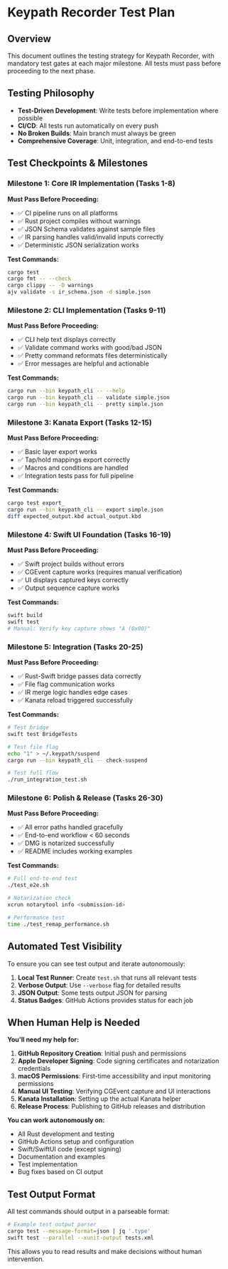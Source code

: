 # Keypath Recorder Test Plan

## Overview
This document outlines the testing strategy for Keypath Recorder, with mandatory test gates at each major milestone. All tests must pass before proceeding to the next phase.

## Testing Philosophy
- **Test-Driven Development**: Write tests before implementation where possible
- **CI/CD**: All tests run automatically on every push
- **No Broken Builds**: Main branch must always be green
- **Comprehensive Coverage**: Unit, integration, and end-to-end tests

## Test Checkpoints & Milestones

### Milestone 1: Core IR Implementation (Tasks 1-8)
**Must Pass Before Proceeding:**
- ✅ CI pipeline runs on all platforms
- ✅ Rust project compiles without warnings
- ✅ JSON Schema validates against sample files
- ✅ IR parsing handles valid/invalid inputs correctly
- ✅ Deterministic JSON serialization works

**Test Commands:**
```bash
cargo test
cargo fmt -- --check
cargo clippy -- -D warnings
ajv validate -s ir_schema.json -d simple.json
```

### Milestone 2: CLI Implementation (Tasks 9-11)
**Must Pass Before Proceeding:**
- ✅ CLI help text displays correctly
- ✅ Validate command works with good/bad JSON
- ✅ Pretty command reformats files deterministically
- ✅ Error messages are helpful and actionable

**Test Commands:**
```bash
cargo run --bin keypath_cli -- --help
cargo run --bin keypath_cli -- validate simple.json
cargo run --bin keypath_cli -- pretty simple.json
```

### Milestone 3: Kanata Export (Tasks 12-15)
**Must Pass Before Proceeding:**
- ✅ Basic layer export works
- ✅ Tap/hold mappings export correctly
- ✅ Macros and conditions are handled
- ✅ Integration tests pass for full pipeline

**Test Commands:**
```bash
cargo test export_
cargo run --bin keypath_cli -- export simple.json
diff expected_output.kbd actual_output.kbd
```

### Milestone 4: Swift UI Foundation (Tasks 16-19)
**Must Pass Before Proceeding:**
- ✅ Swift project builds without errors
- ✅ CGEvent capture works (requires manual verification)
- ✅ UI displays captured keys correctly
- ✅ Output sequence capture works

**Test Commands:**
```bash
swift build
swift test
# Manual: Verify key capture shows "A (0x00)"
```

### Milestone 5: Integration (Tasks 20-25)
**Must Pass Before Proceeding:**
- ✅ Rust-Swift bridge passes data correctly
- ✅ File flag communication works
- ✅ IR merge logic handles edge cases
- ✅ Kanata reload triggered successfully

**Test Commands:**
```bash
# Test bridge
swift test BridgeTests

# Test file flag
echo "1" > ~/.keypath/suspend
cargo run --bin keypath_cli -- check-suspend

# Test full flow
./run_integration_test.sh
```

### Milestone 6: Polish & Release (Tasks 26-30)
**Must Pass Before Proceeding:**
- ✅ All error paths handled gracefully
- ✅ End-to-end workflow < 60 seconds
- ✅ DMG is notarized successfully
- ✅ README includes working examples

**Test Commands:**
```bash
# Full end-to-end test
./test_e2e.sh

# Notarization check
xcrun notarytool info <submission-id>

# Performance test
time ./test_remap_performance.sh
```

## Automated Test Visibility

To ensure you can see test output and iterate autonomously:

1. **Local Test Runner**: Create `test.sh` that runs all relevant tests
2. **Verbose Output**: Use `--verbose` flag for detailed results
3. **JSON Output**: Some tests output JSON for parsing
4. **Status Badges**: GitHub Actions provides status for each job

## When Human Help is Needed

**You'll need my help for:**
1. **GitHub Repository Creation**: Initial push and permissions
2. **Apple Developer Signing**: Code signing certificates and notarization credentials
3. **macOS Permissions**: First-time accessibility and input monitoring permissions
4. **Manual UI Testing**: Verifying CGEvent capture and UI interactions
5. **Kanata Installation**: Setting up the actual Kanata helper
6. **Release Process**: Publishing to GitHub releases and distribution

**You can work autonomously on:**
- All Rust development and testing
- GitHub Actions setup and configuration
- Swift/SwiftUI code (except signing)
- Documentation and examples
- Test implementation
- Bug fixes based on CI output

## Test Output Format

All test commands should output in a parseable format:
```bash
# Example test output parser
cargo test --message-format=json | jq '.type'
swift test --parallel --xunit-output tests.xml
```

This allows you to read results and make decisions without human intervention.